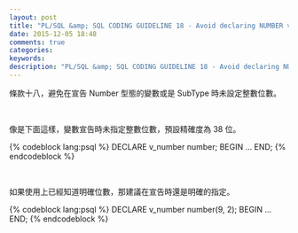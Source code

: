 ```yaml
---
layout: post
title: "PL/SQL &amp; SQL CODING GUIDELINE 18 - Avoid declaring NUMBER variables or subtypes with no precision"
date: 2015-12-05 18:48
comments: true
categories: 
keywords: 
description: "PL/SQL &amp; SQL CODING GUIDELINE 18 - Avoid declaring NUMBER variables or subtypes with no precision"
---
```


條款十八，避免在宣告 Number 型態的變數或是 SubType 時未設定整數位數。  

<!-- More -->

<br/>


像是下面這樣，變數宣告時未指定整數位數，預設精確度為 38 位。  

{% codeblock lang:psql %}
DECLARE
    v_number number; 
BEGIN 
    ... 
END;
{% endcodeblock %}

<br/>


如果使用上已經知道明確位數，那建議在宣告時還是明確的指定。  

{% codeblock lang:psql %}
DECLARE
    v_number number(9, 2); 
BEGIN 
    ... 
END;
{% endcodeblock %}

